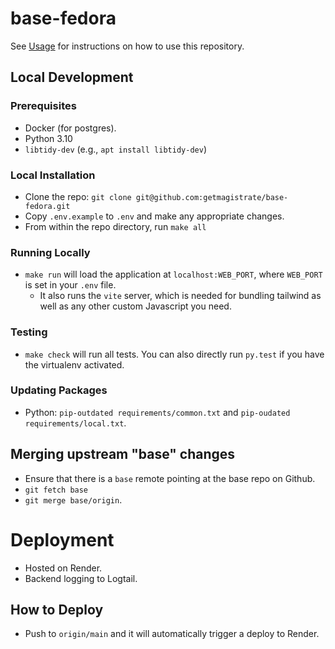 # base-fedora

See [Usage](./USAGE.md) for instructions on how to use this repository.

## Local Development

### Prerequisites

- Docker (for postgres).
- Python 3.10
- `libtidy-dev` (e.g., `apt install libtidy-dev`)

### Local Installation

- Clone the repo: `git clone git@github.com:getmagistrate/base-fedora.git`
- Copy `.env.example` to `.env` and make any appropriate changes.
- From within the repo directory, run `make all`

### Running Locally

- `make run` will load the application at `localhost:WEB_PORT`, where `WEB_PORT` is set in your `.env` file.
  - It also runs the `vite` server, which is needed for bundling tailwind as well as any other custom Javascript you need.

### Testing

- `make check` will run all tests. You can also directly run `py.test` if you have the virtualenv activated.

### Updating Packages

- Python: `pip-outdated requirements/common.txt` and `pip-oudated requirements/local.txt`.

## Merging upstream "base" changes

- Ensure that there is a `base` remote pointing at the base repo on Github.
- `git fetch base`
- `git merge base/origin`.

# Deployment

- Hosted on Render.
- Backend logging to Logtail.

## How to Deploy

- Push to `origin/main` and it will automatically trigger a deploy to Render.
